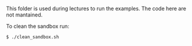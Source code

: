 This folder is used during lectures to run the examples. The code here are not mantained.

To clean the sandbox run:

    $ ./clean_sandbox.sh